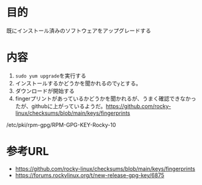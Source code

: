 
# 目的
既にインストール済みのソフトウェアをアップグレードする

# 内容
1. `sudo yum upgrade`を実行する
2. インストールするかどうかを聞かれるので`y`とする。
3. ダウンロードが開始する
4. fingerプリントがあっているかどうかを聞かれるが、うまく確認できなかったが、githubに上がっているようだ。https://github.com/rocky-linux/checksums/blob/main/keys/fingerprints

/etc/pki/rpm-gpg/RPM-GPG-KEY-Rocky-10
# 参考URL
- https://github.com/rocky-linux/checksums/blob/main/keys/fingerprints
- https://forums.rockylinux.org/t/new-release-gpg-key/6875

